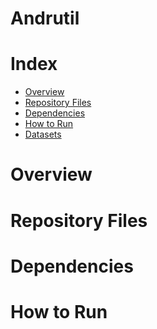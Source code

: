 Andrutil
======

# Index

- [Overview](#overview)
- [Repository Files](#repository-files)
- [Dependencies](#dependencies)
- [How to Run](#how-to-run)
- [Datasets](#datasets)

<a name="overview"></a>

# Overview

<a name="repository-files"></a>

# Repository Files

<a name="dependencies"></a>

# Dependencies

# How to Run
